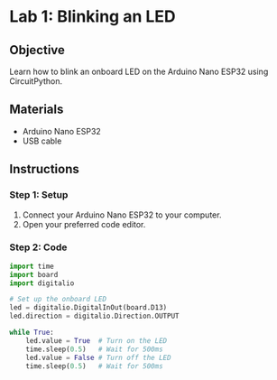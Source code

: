# Lab 1: Blinking an LED

## Objective
Learn how to blink an onboard LED on the Arduino Nano ESP32 using CircuitPython.

## Materials
- Arduino Nano ESP32
- USB cable

## Instructions

### Step 1: Setup
1. Connect your Arduino Nano ESP32 to your computer.
2. Open your preferred code editor.

### Step 2: Code
```python
import time
import board
import digitalio

# Set up the onboard LED
led = digitalio.DigitalInOut(board.D13)
led.direction = digitalio.Direction.OUTPUT

while True:
    led.value = True  # Turn on the LED
    time.sleep(0.5)   # Wait for 500ms
    led.value = False # Turn off the LED
    time.sleep(0.5)   # Wait for 500ms
```